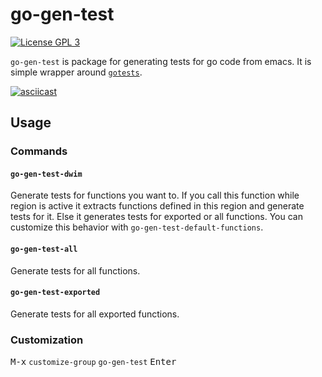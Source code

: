 # go-gen-test

[![License GPL 3](https://img.shields.io/badge/license-GPL_3-green.svg)](http://www.gnu.org/licenses/gpl-3.0.txt)

`go-gen-test` is package for generating tests for go code from
emacs. It is simple wrapper around [`gotests`](https://github.com/cweill/gotests).

[![asciicast](https://asciinema.org/a/142648.png)](https://asciinema.org/a/142648)

## Usage

### Commands

#### `go-gen-test-dwim`
Generate tests for functions you want to.
If you call this function while region is active it extracts
functions defined in this region and generate tests for it.
Else it generates tests for exported or all functions.
You can customize this behavior with `go-gen-test-default-functions`.

#### `go-gen-test-all`
Generate tests for all functions.

#### `go-gen-test-exported`
Generate tests for all exported functions.

### Customization

<kbd>M-x</kbd> `customize-group` `go-gen-test` <kbd>Enter</kbd>

